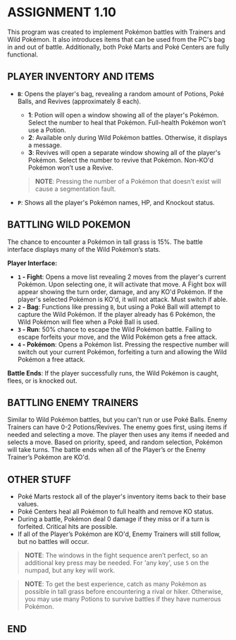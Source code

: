# ASSIGNMENT 1.10

This program was created to implement Pokémon battles with Trainers and Wild Pokémon. It also introduces items that can be used from the PC's bag in and out of battle. Additionally, both Poké Marts and Poké Centers are fully functional.

## PLAYER INVENTORY AND ITEMS

- **`B`**: Opens the player's bag, revealing a random amount of Potions, Poké Balls, and Revives (approximately 8 each).
  - **1**: Potion will open a window showing all of the player's Pokémon. Select the number to heal that Pokémon. Full-health Pokémon won’t use a Potion.
  - **2**: Available only during Wild Pokémon battles. Otherwise, it displays a message.
  - **3**: Revives will open a separate window showing all of the player's Pokémon. Select the number to revive that Pokémon. Non-KO'd Pokémon won’t use a Revive.

  > **NOTE**: Pressing the number of a Pokémon that doesn’t exist will cause a segmentation fault.

- **`P`**: Shows all the player's Pokémon names, HP, and Knockout status.

## BATTLING WILD POKEMON

The chance to encounter a Pokémon in tall grass is 15%. The battle interface displays many of the Wild Pokémon’s stats.

**Player Interface:**
- **`1` - Fight**: Opens a move list revealing 2 moves from the player's current Pokémon. Upon selecting one, it will activate that move. A Fight box will appear showing the turn order, damage, and any KO'd Pokémon. If the player's selected Pokémon is KO'd, it will not attack. Must switch if able.
- **`2` - Bag**: Functions like pressing `B`, but using a Poké Ball will attempt to capture the Wild Pokémon. If the player already has 6 Pokémon, the Wild Pokémon will flee when a Poké Ball is used.
- **`3` - Run**: 50% chance to escape the Wild Pokémon battle. Failing to escape forfeits your move, and the Wild Pokémon gets a free attack.
- **`4` - Pokémon**: Opens a Pokémon list. Pressing the respective number will switch out your current Pokémon, forfeiting a turn and allowing the Wild Pokémon a free attack.

**Battle Ends**: If the player successfully runs, the Wild Pokémon is caught, flees, or is knocked out.

## BATTLING ENEMY TRAINERS

Similar to Wild Pokémon battles, but you can't run or use Poké Balls. Enemy Trainers can have 0-2 Potions/Revives. The enemy goes first, using items if needed and selecting a move. The player then uses any items if needed and selects a move. Based on priority, speed, and random selection, Pokémon will take turns. The battle ends when all of the Player’s or the Enemy Trainer’s Pokémon are KO'd.

## OTHER STUFF

- Poké Marts restock all of the player's inventory items back to their base values.
- Poké Centers heal all Pokémon to full health and remove KO status.
- During a battle, Pokémon deal 0 damage if they miss or if a turn is forfeited. Critical hits are possible.
- If all of the Player’s Pokémon are KO'd, Enemy Trainers will still follow, but no battles will occur.

> **NOTE**: The windows in the fight sequence aren’t perfect, so an additional key press may be needed. For 'any key', use `5` on the numpad, but any key will work.

> **NOTE**: To get the best experience, catch as many Pokémon as possible in tall grass before encountering a rival or hiker. Otherwise, you may use many Potions to survive battles if they have numerous Pokémon.

## END

